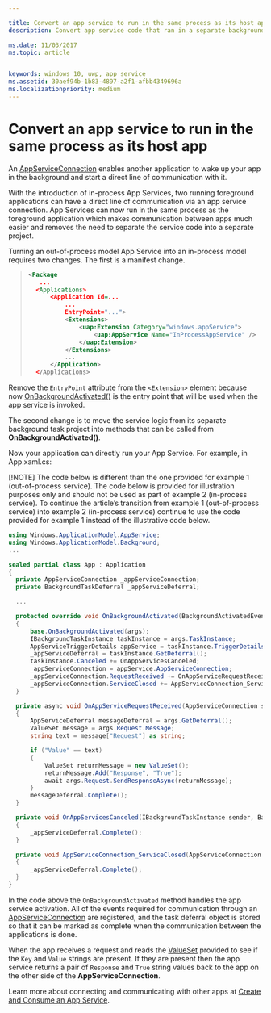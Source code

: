 ```yaml
---

title: Convert an app service to run in the same process as its host app
description: Convert app service code that ran in a separate background process into code that runs inside the same process as your app service provider.

ms.date: 11/03/2017
ms.topic: article


keywords: windows 10, uwp, app service
ms.assetid: 30aef94b-1b83-4897-a2f1-afbb4349696a
ms.localizationpriority: medium
---
```


# Convert an app service to run in the same process as its host app

An [AppServiceConnection](https://msdn.microsoft.com/library/windows/apps/windows.applicationmodel.appservice.appserviceconnection.aspx) enables another application to wake up your app in the background and start a direct line of communication with it.

With the introduction of in-process App Services, two running foreground applications can have a direct line of communication via an app service connection. App Services can now run in the same process as the foreground application which makes communication between apps much easier and removes the need to separate the service code into a separate project.

Turning an out-of-process model App Service into an in-process model requires two changes. The first is a manifest change.

> ```xml
> <Package
>    ...
>   <Applications>
>       <Application Id=...
>           ...
>           EntryPoint="...">
>           <Extensions>
>               <uap:Extension Category="windows.appService">
>                   <uap:AppService Name="InProcessAppService" />
>               </uap:Extension>
>           </Extensions>
>           ...
>       </Application>
>   </Applications>
> ```

Remove the `EntryPoint` attribute from the `<Extension>` element because now [OnBackgroundActivated()](https://msdn.microsoft.com/library/windows/apps/windows.ui.xaml.application.onbackgroundactivated.aspx) is the entry point that will be used when the app service is invoked.

The second change is to move the service logic from its separate background task project into methods that can be called from **OnBackgroundActivated()**.

Now your application can directly run your App Service. For example, in App.xaml.cs:

[!NOTE] The code below is different than the one provided for example 1 (out-of-process service). The code below is provided for illustration purposes only and should not be used as part of example 2 (in-process service).  To continue the article’s transition from example 1 (out-of-process service) into example 2 (in-process service) continue to use the code provided  for example 1 instead of the illustrative code below.

``` cs
using Windows.ApplicationModel.AppService;
using Windows.ApplicationModel.Background;
...

sealed partial class App : Application
{
  private AppServiceConnection _appServiceConnection;
  private BackgroundTaskDeferral _appServiceDeferral;

  ...

  protected override void OnBackgroundActivated(BackgroundActivatedEventArgs args)
  {
      base.OnBackgroundActivated(args);
      IBackgroundTaskInstance taskInstance = args.TaskInstance;
      AppServiceTriggerDetails appService = taskInstance.TriggerDetails as AppServiceTriggerDetails;
      _appServiceDeferral = taskInstance.GetDeferral();
      taskInstance.Canceled += OnAppServicesCanceled;
      _appServiceConnection = appService.AppServiceConnection;
      _appServiceConnection.RequestReceived += OnAppServiceRequestReceived;
      _appServiceConnection.ServiceClosed += AppServiceConnection_ServiceClosed;
  }

  private async void OnAppServiceRequestReceived(AppServiceConnection sender, AppServiceRequestReceivedEventArgs args)
  {
      AppServiceDeferral messageDeferral = args.GetDeferral();
      ValueSet message = args.Request.Message;
      string text = message["Request"] as string;

      if ("Value" == text)
      {
          ValueSet returnMessage = new ValueSet();
          returnMessage.Add("Response", "True");
          await args.Request.SendResponseAsync(returnMessage);
      }
      messageDeferral.Complete();
  }

  private void OnAppServicesCanceled(IBackgroundTaskInstance sender, BackgroundTaskCancellationReason reason)
  {
      _appServiceDeferral.Complete();
  }

  private void AppServiceConnection_ServiceClosed(AppServiceConnection sender, AppServiceClosedEventArgs args)
  {
      _appServiceDeferral.Complete();
  }
}
```

In the code above the `OnBackgroundActivated` method handles the app service activation. All of the events required for communication through an [AppServiceConnection](https://msdn.microsoft.com/library/windows/apps/windows.applicationmodel.appservice.appserviceconnection.aspx) are registered, and the task deferral object is stored so that it can be marked as complete when the communication between the applications is done.

When the app receives a request and reads the [ValueSet](https://msdn.microsoft.com/library/windows/apps/windows.foundation.collections.valueset.aspx) provided to see if the `Key` and `Value` strings are present. If they are present then the app service returns a pair of `Response` and `True` string values back to the app on the other side of the **AppServiceConnection**.

Learn more about connecting and communicating with other apps at [Create and Consume an App Service](https://msdn.microsoft.com/windows/uwp/launch-resume/how-to-create-and-consume-an-app-service?f=255&MSPPError=-2147217396).
